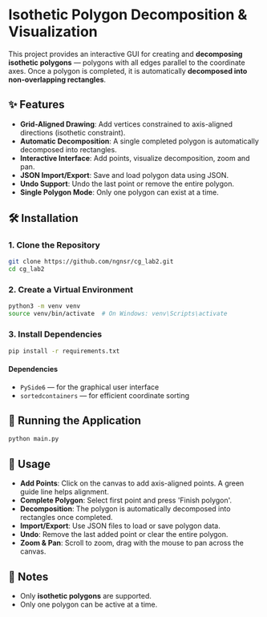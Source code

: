 # Isothetic Polygon Decomposition & Visualization

This project provides an interactive GUI for creating and **decomposing isothetic polygons** — polygons with all edges parallel to the coordinate axes. Once a polygon is completed, it is automatically **decomposed into non-overlapping rectangles**.

## ✨ Features

- **Grid-Aligned Drawing**: Add vertices constrained to axis-aligned directions (isothetic constraint).
- **Automatic Decomposition**: A single completed polygon is automatically decomposed into rectangles.
- **Interactive Interface**: Add points, visualize decomposition, zoom and pan.
- **JSON Import/Export**: Save and load polygon data using JSON.
- **Undo Support**: Undo the last point or remove the entire polygon.
- **Single Polygon Mode**: Only one polygon can exist at a time.

## 🛠 Installation

### 1. Clone the Repository

```bash
git clone https://github.com/ngnsr/cg_lab2.git
cd cg_lab2
```

### 2. Create a Virtual Environment

```bash
python3 -m venv venv
source venv/bin/activate  # On Windows: venv\Scripts\activate
```

### 3. Install Dependencies

```bash
pip install -r requirements.txt
```

#### Dependencies

- `PySide6` — for the graphical user interface
- `sortedcontainers` — for efficient coordinate sorting

## 🚀 Running the Application

```bash
python main.py
```

## 🧭 Usage

- **Add Points**: Click on the canvas to add axis-aligned points. A green guide line helps alignment.
- **Complete Polygon**: Select first point and press 'Finish polygon'.
- **Decomposition**: The polygon is automatically decomposed into rectangles once completed.
- **Import/Export**: Use JSON files to load or save polygon data.
- **Undo**: Remove the last added point or clear the entire polygon.
- **Zoom & Pan**: Scroll to zoom, drag with the mouse to pan across the canvas.

## 📌 Notes

- Only **isothetic polygons** are supported.
- Only one polygon can be active at a time.
